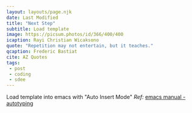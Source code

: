 ```yaml
---
layout: layouts/page.njk
date: Last Modified
title: "Next Step"
subtitle: Load template
image: https://picsum.photos/id/366/400/400
icaption: Rayi Christian Wicaksono
quote: "Repetition may not entertain, but it teaches."
qcaption: Frederic Bastiat
cite: AZ Quotes
tags: 
 - post
 - coding
 - sdee
---
```

Load template into emacs with "Auto Insert Mode"
*Ref:* [emacs manual - autotyping](https://www.gnu.org/software/emacs/manual/html_mono/autotype.html)
